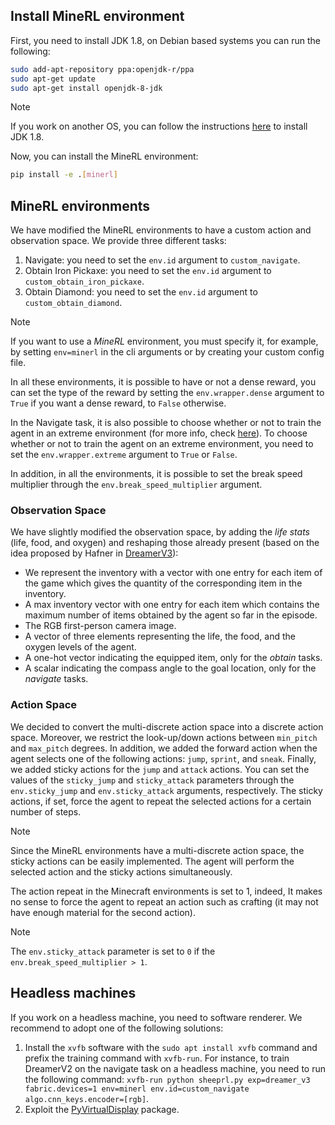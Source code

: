 ## Install MineRL environment
First, you need to install JDK 1.8, on Debian based systems you can run the following:

```bash
sudo add-apt-repository ppa:openjdk-r/ppa
sudo apt-get update
sudo apt-get install openjdk-8-jdk
```

> [!NOTE]
>
> If you work on another OS, you can follow the instructions [here](https://minerl.readthedocs.io/en/v0.4.4/tutorials/index.html) to install JDK 1.8.

Now, you can install the MineRL environment:

```bash
pip install -e .[minerl]
```

## MineRL environments
We have modified the MineRL environments to have a custom action and observation space. We provide three different tasks:
1. Navigate: you need to set the `env.id` argument to `custom_navigate`.
2. Obtain Iron Pickaxe: you need to set the `env.id` argument to `custom_obtain_iron_pickaxe`.
3. Obtain Diamond: you need to set the `env.id` argument to `custom_obtain_diamond`.

> [!NOTE]
> If you want to use a *MineRL* environment, you must specify it, for example, by setting `env=minerl` in the cli arguments or by creating your custom config file.
>
> In all these environments, it is possible to have or not a dense reward, you can set the type of the reward by setting the `env.wrapper.dense` argument to `True` if you want a dense reward, to `False` otherwise.
>
> In the Navigate task, it is also possible to choose whether or not to train the agent in an extreme environment (for more info, check [here](https://minerl.readthedocs.io/en/v0.4.4/environments/index.html#minerlnavigateextreme-v0)). To choose whether or not to train the agent on an extreme environment, you need to set the `env.wrapper.extreme` argument to `True` or `False`.
>
> In addition, in all the environments, it is possible to set the break speed multiplier through the `env.break_speed_multiplier` argument.

### Observation Space
We have slightly modified the observation space, by adding the *life stats* (life, food, and oxygen) and reshaping those already present (based on the idea proposed by Hafner in [DreamerV3](https://arxiv.org/abs/2301.04104)):
- We represent the inventory with a vector with one entry for each item of the game which gives the quantity of the corresponding item in the inventory.
- A max inventory vector with one entry for each item which contains the maximum number of items obtained by the agent so far in the episode.
- The RGB first-person camera image.
- A vector of three elements representing the life, the food, and the oxygen levels of the agent.
- A one-hot vector indicating the equipped item, only for the *obtain* tasks.
- A scalar indicating the compass angle to the goal location, only for the *navigate* tasks.

### Action Space
We decided to convert the multi-discrete action space into a discrete action space. Moreover, we restrict the look-up/down actions between `min_pitch` and `max_pitch` degrees.
In addition, we added the forward action when the agent selects one of the following actions: `jump`, `sprint`, and `sneak`.
Finally, we added sticky actions for the `jump` and `attack` actions. You can set the values of the `sticky_jump` and `sticky_attack` parameters through the `env.sticky_jump` and `env.sticky_attack` arguments, respectively. The sticky actions, if set, force the agent to repeat the selected actions for a certain number of steps.

> [!NOTE]
> Since the MineRL environments have a multi-discrete action space, the sticky actions can be easily implemented. The agent will perform the selected action and the sticky actions simultaneously.
>
> The action repeat in the Minecraft environments is set to 1, indeed, It makes no sense to force the agent to repeat an action such as crafting (it may not have enough material for the second action).

> [!NOTE]
> The `env.sticky_attack` parameter is set to `0` if the `env.break_speed_multiplier > 1`.

## Headless machines

If you work on a headless machine, you need to software renderer. We recommend to adopt one of the following solutions:
1. Install the `xvfb` software with the `sudo apt install xvfb` command and prefix the training command with `xvfb-run`. For instance, to train DreamerV2 on the navigate task on a headless machine, you need to run the following command: `xvfb-run python sheeprl.py exp=dreamer_v3 fabric.devices=1 env=minerl env.id=custom_navigate algo.cnn_keys.encoder=[rgb]`.
2. Exploit the [PyVirtualDisplay](https://github.com/ponty/PyVirtualDisplay) package.